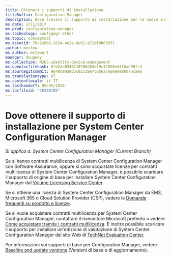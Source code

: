 ```yaml
---
title: Ottenere i supporti di installazione
titleSuffix: Configuration Manager
description: Dove trovare il supporto di installazione per le nuove installazioni di System Center Configuration Manager.
ms.date: 1/11/2017
ms.prod: configuration-manager
ms.technology: configmgr-other
ms.topic: conceptual
ms.assetid: 76c220b6-1824-4e2e-8c61-a719f0b056f1
author: mestew
ms.author: mstewart
manager: dougeby
ms.collection: M365-identity-device-management
ms.openlocfilehash: 6fd2da0440110706d03e49c34928ed4f6ae98fc3
ms.sourcegitcommit: 9648ce8a8b5c82518e7c8b6a7668e0e9b076cae6
ms.translationtype: HT
ms.contentlocale: it-IT
ms.lasthandoff: 09/05/2019
ms.locfileid: "70380105"
---
```

# <a name="where-to-get-installation-media-for-system-center-configuration-manager"></a>Dove ottenere il supporto di installazione per System Center Configuration Manager

*Si applica a: System Center Configuration Manager (Current Branch)*

Se si hanno contratti multilicenza di System Center Configuration Manager con Software Assurance, oppure si sono acquistate licenze per contratti multilicenza di System Center Configuration Manager, è possibile scaricare il supporto di origine di base per installare System Center Configuration Manager dal [Volume Licensing Service Center](https://www.microsoft.com/Licensing/servicecenter/default.aspx).   

Se si ottiene una licenza di System Center Configuration Manager da EMS, Microsoft 365 o Cloud Solution Provider (CSP), vedere le [Domande frequenti su prodotto e licenze](/sccm/core/understand/product-and-licensing-faq#bkmk_csp).

Se si vuole acquistare contratti multilicenza per System Center Configuration Manager, contattare il rivenditore Microsoft preferito o vedere [Come acquistare tramite i contratti multilicenza](https://www.microsoft.com/Licensing/how-to-buy/how-to-buy.aspx). È inoltre possibile scaricare il supporto per installare un'edizione di valutazione di System Center Configuration Manager dal sito Web di [TechNet Evaluation Center]( https://www.microsoft.com/evalcenter/evaluate-system-center-configuration-manager-and-endpoint-protection).

Per informazioni sui supporti di base per Configuration Manager, vedere [Baseline and update versions](/sccm/core/servers/manage/updates#bkmk_Baselines) (Versioni di base e di aggiornamento).
